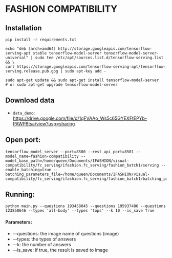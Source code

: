 # FASHION COMPATIBILITY

## Installation
```
pip install -r requirements.txt
```
```
echo "deb [arch=amd64] http://storage.googleapis.com/tensorflow-serving-apt stable tensorflow-model-server tensorflow-model-server-universal" | sudo tee /etc/apt/sources.list.d/tensorflow-serving.list && \
curl https://storage.googleapis.com/tensorflow-serving-apt/tensorflow-serving.release.pub.gpg | sudo apt-key add -
```
```
sudo apt-get update && sudo apt-get install tensorflow-model-server
# or sudo apt-get upgrade tensorflow-model-server
```
## Download data
* `data_demo`: https://drive.google.com/file/d/1qFVAAo_Ws5c65GYEXFtEPYb-PAWP8tsa/view?usp=sharing
## Open port:
```
tensorflow_model_server --port=8500 --rest_api_port=8501 --model_name=fashion-compatibility --model_base_path=/home/queen/Documents/IFASHION/visual-compatibility/fc_serving/ifashion.fc_serving/fashion_batch1/serving --enable_batching=true --batching_parameters_file=/home/queen/Documents/IFASHION/visual-compatibility/fc_serving/ifashion.fc_serving/fashion_batch1/batching_parameters.txt
```
## Running:
```
python main.py --questions 193458045 --questions 195937486 --questions 123858646 --types 'all-body' --types 'tops' --k 10 --is_save True
```
#### Parameters:
* --questions: the image name of questions (image)
* --types: the types of answers
* --k: the number of answers
* --is_save: if true, the result is saved to image
